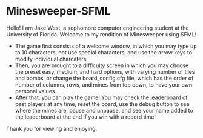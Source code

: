 # Minesweeper-SFML

Hello! I am Jake West, a sophomore computer engineering student at the University of Florida. Welcome to my rendition of Minesweeper using SFML!

- The game first consists of a welcome window, in which you may type up to 10 characters, not use special characters, and use the arrow keys to modify individual charcaters.
- Then, you are brought to a difficulty screen in which you may choose the preset easy, medium, and hard options, with varying number of tiles and bombs, or change the board_config.cfg file, which has the order of number of columns, rows, and mines from top down, to have your own personal values.
- After that, you can play the game! You may check the leaderboard of past players at any time, reset the board, use the debug button to see where the mines are, pause and unpause, and see your name added to the leaderboard at the end if you win with a record time!


Thank you for viewing and enjoying.
